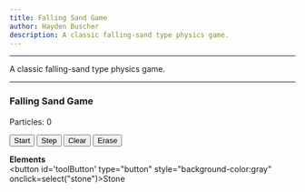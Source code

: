 ```yaml
---
title: Falling Sand Game
author: Hayden Buscher
description: A classic falling-sand type physics game.
---
```


<div class="border header">
<hr>
<p>A classic falling-sand type physics game.
</p>
<hr>
</div>

### Falling Sand Game
<div class="margins"><canvas id="myCanvas" width="512" height="512" style="background-color:black"></canvas></div>
<p style="padding-top:1px">Particles: <span id='numDisp'>0</span></p>
<button id='toggleRun' type="button" onclick=toggleRun()>Start</button>
<button type="button" onclick=step()>Step</button>
<button type="button" onclick=clear()>Clear</button>
<button id='toolButton' type="button" onclick=toggle()>Erase</button><br>

**Elements**  
<button id='toolButton' type="button" style="background-color:gray" onclick=select("stone")>Stone</button><br>

<script type="text/javascript" src='js/sand/sand.js'></script>
